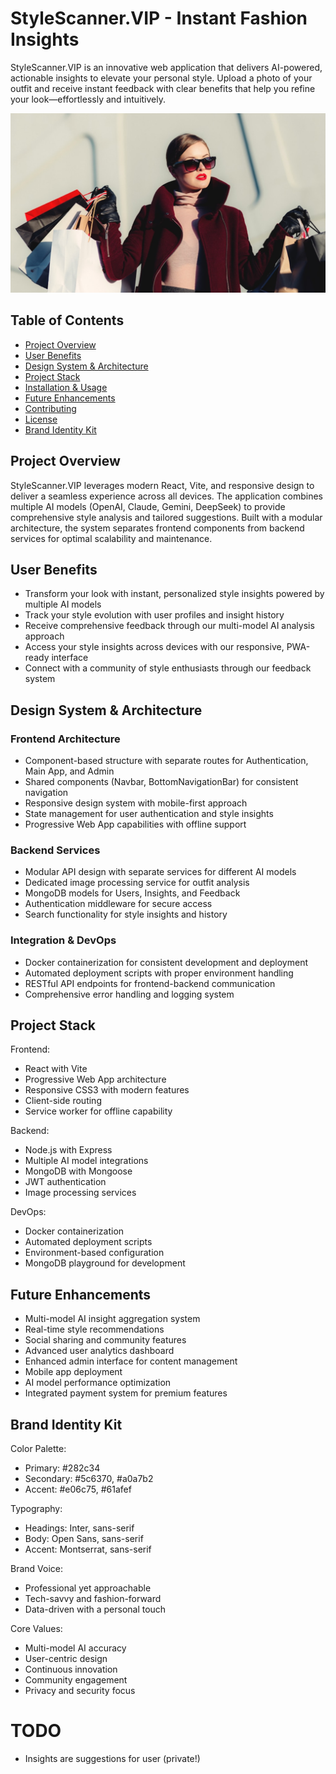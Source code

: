 # StyleScanner.VIP - Instant Fashion Insights

StyleScanner.VIP is an innovative web application that delivers AI-powered, actionable insights to
elevate your personal style. Upload a photo of your outfit and receive instant feedback with clear
benefits that help you refine your look—effortlessly and intuitively.

![alt text](image.png)

## Table of Contents

- [Project Overview](#project-overview)
- [User Benefits](#user-benefits)
- [Design System & Architecture](#design-system--architecture)
- [Project Stack](#project-stack)
- [Installation & Usage](#installation--usage)
- [Future Enhancements](#future-enhancements)
- [Contributing](#contributing)
- [License](#license)
- [Brand Identity Kit](#brand-identity-kit)

## Project Overview

StyleScanner.VIP leverages modern React, Vite, and responsive design to deliver a seamless
experience across all devices. The application combines multiple AI models (OpenAI, Claude, Gemini,
DeepSeek) to provide comprehensive style analysis and tailored suggestions. Built with a modular
architecture, the system separates frontend components from backend services for optimal scalability
and maintenance.

## User Benefits

- Transform your look with instant, personalized style insights powered by multiple AI models
- Track your style evolution with user profiles and insight history
- Receive comprehensive feedback through our multi-model AI analysis approach
- Access your style insights across devices with our responsive, PWA-ready interface
- Connect with a community of style enthusiasts through our feedback system

## Design System & Architecture

### Frontend Architecture

- Component-based structure with separate routes for Authentication, Main App, and Admin
- Shared components (Navbar, BottomNavigationBar) for consistent navigation
- Responsive design system with mobile-first approach
- State management for user authentication and style insights
- Progressive Web App capabilities with offline support

### Backend Services

- Modular API design with separate services for different AI models
- Dedicated image processing service for outfit analysis
- MongoDB models for Users, Insights, and Feedback
- Authentication middleware for secure access
- Search functionality for style insights and history

### Integration & DevOps

- Docker containerization for consistent development and deployment
- Automated deployment scripts with proper environment handling
- RESTful API endpoints for frontend-backend communication
- Comprehensive error handling and logging system

## Project Stack

Frontend:

- React with Vite
- Progressive Web App architecture
- Responsive CSS3 with modern features
- Client-side routing
- Service worker for offline capability

Backend:

- Node.js with Express
- Multiple AI model integrations
- MongoDB with Mongoose
- JWT authentication
- Image processing services

DevOps:

- Docker containerization
- Automated deployment scripts
- Environment-based configuration
- MongoDB playground for development

## Future Enhancements

- Multi-model AI insight aggregation system
- Real-time style recommendations
- Social sharing and community features
- Advanced user analytics dashboard
- Enhanced admin interface for content management
- Mobile app deployment
- AI model performance optimization
- Integrated payment system for premium features

## Brand Identity Kit

Color Palette:

- Primary: #282c34
- Secondary: #5c6370, #a0a7b2
- Accent: #e06c75, #61afef

Typography:

- Headings: Inter, sans-serif
- Body: Open Sans, sans-serif
- Accent: Montserrat, sans-serif

Brand Voice:

- Professional yet approachable
- Tech-savvy and fashion-forward
- Data-driven with a personal touch

Core Values:

- Multi-model AI accuracy
- User-centric design
- Continuous innovation
- Community engagement
- Privacy and security focus

# TODO

-   Insights are suggestions for user (private!)